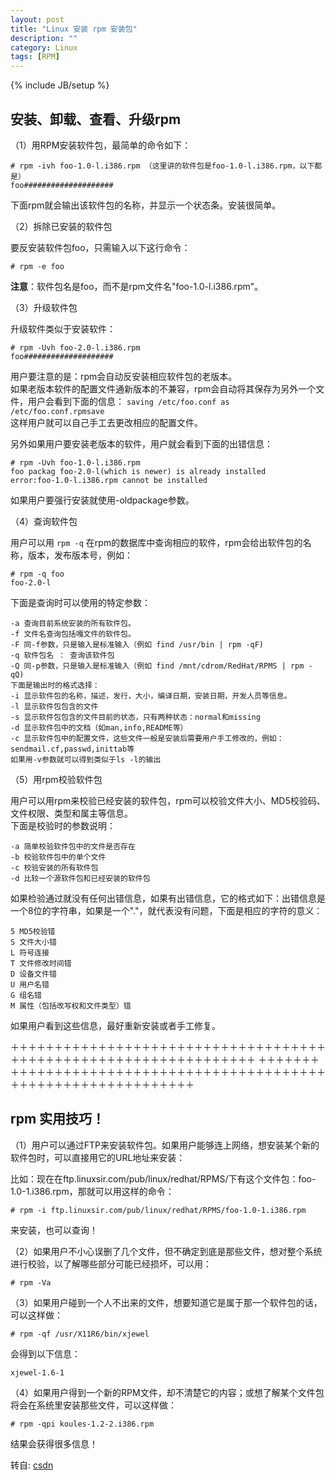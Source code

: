 ```yaml
---
layout: post
title: "Linux 安装 rpm 安装包"
description: ""
category: Linux
tags: [RPM]
---
```

{% include JB/setup %}

## 安装、卸载、查看、升级rpm

（1）用RPM安装软件包，最简单的命令如下：

	# rpm -ivh foo-1.0-l.i386.rpm （这里讲的软件包是foo-1.0-l.i386.rpm，以下都是）
	foo####################

下面rpm就会输出该软件包的名称，并显示一个状态条。安装很简单。

（2）拆除已安装的软件包

要反安装软件包foo，只需输入以下这行命令：

	# rpm -e foo

**注意**：软件包名是foo，而不是rpm文件名"foo-1.0-l.i386.rpm"。

（3）升级软件包

升级软件类似于安装软件：

	# rpm -Uvh foo-2.0-l.i386.rpm
	foo####################

用户要注意的是：rpm会自动反安装相应软件包的老版本。   
如果老版本软件的配置文件通新版本的不兼容，rpm会自动将其保存为另外一个文件，用户会看到下面的信息：
`saving /etc/foo.conf as /etc/foo.conf.rpmsave`   
这样用户就可以自己手工去更改相应的配置文件。

另外如果用户要安装老版本的软件，用户就会看到下面的出错信息：

	# rpm -Uvh foo-1.0-l.i386.rpm
	foo packag foo-2.0-l(which is newer) is already installed
	error:foo-1.0-l.i386.rpm cannot be installed

如果用户要强行安装就使用-oldpackage参数。

（4）查询软件包

用户可以用 `rpm -q` 在rpm的数据库中查询相应的软件，rpm会给出软件包的名称，版本，发布版本号，例如：
	
	# rpm -q foo
	foo-2.0-l

下面是查询时可以使用的特定参数：

	-a 查询目前系统安装的所有软件包。
	-f 文件名查询包括嘎文件的软件包。
	-F 同-f参数，只是输入是标准输入（例如 find /usr/bin | rpm -qF)
	-q 软件包名 ： 查询该软件包
	-Q 同-p参数，只是输入是标准输入（例如 find /mnt/cdrom/RedHat/RPMS | rpm -qQ)
	下面是输出时的格式选择：
	-i 显示软件包的名称，描述，发行，大小，编译日期，安装日期，开发人员等信息。
	-l 显示软件包包含的文件
	-s 显示软件包包含的文件目前的状态，只有两种状态：normal和missing
	-d 显示软件包中的文档（如man,info,README等）
	-c 显示软件包中的配置文件，这些文件一般是安装后需要用户手工修改的，例如：sendmail.cf,passwd,inittab等
	如果用-v参数就可以得到类似于ls -l的输出

（5）用rpm校验软件包 

用户可以用rpm来校验已经安装的软件包，rpm可以校验文件大小、MD5校验码、文件权限、类型和属主等信息。    
下面是校验时的参数说明：

	-a 简单校验软件包中的文件是否存在
	-b 校验软件包中的单个文件
	-c 校验安装的所有软件包
	-d 比较一个源软件包和已经安装的软件包

如果检验通过就没有任何出错信息，如果有出错信息，它的格式如下：出错信息是一个8位的字符串，如果是一个"."，就代表没有问题，下面是相应的字符的意义：

	5 MD5校验错
	S 文件大小错
	L 符号连接
	T 文件修改时间错
	D 设备文件错
	U 用户名错
	G 组名错
	M 属性（包括改写权和文件类型）错

如果用户看到这些信息，最好重新安装或者手工修复。

＋＋＋＋＋＋＋＋＋＋＋＋＋＋＋＋＋＋＋＋＋＋＋＋＋＋＋＋＋＋＋＋＋＋＋＋＋＋＋＋＋＋＋＋＋＋＋＋＋＋＋＋＋＋＋＋＋＋＋＋＋＋＋＋
＋＋＋＋＋＋＋＋＋＋＋＋＋＋＋＋＋＋＋＋＋＋＋＋＋＋＋＋＋＋＋＋＋＋＋＋＋＋＋＋＋＋＋＋＋＋＋＋＋＋＋＋＋＋＋＋＋＋＋＋＋＋＋＋

## rpm 实用技巧！

（1）用户可以通过FTP来安装软件包。如果用户能够连上网络，想安装某个新的软件包时，可以直接用它的URL地址来安装：

比如：现在在ftp.linuxsir.com/pub/linux/redhat/RPMS/下有这个文件包：foo-1.0-1.i386.rpm，那就可以用这样的命令： 

	# rpm -i ftp.linuxsir.com/pub/linux/redhat/RPMS/foo-1.0-1.i386.rpm 

来安装，也可以查询！ 

（2）如果用户不小心误删了几个文件，但不确定到底是那些文件，想对整个系统进行校验，以了解哪些部分可能已经损坏，可以用： 

	# rpm -Va 

（3）如果用户碰到一个人不出来的文件，想要知道它是属于那一个软件包的话，可以这样做：

	# rpm -qf /usr/X11R6/bin/xjewel 

会得到以下信息： 
	
	xjewel-1.6-1 

（4）如果用户得到一个新的RPM文件，却不清楚它的内容；或想了解某个文件包将会在系统里安装那些文件，可以这样做： 

	# rpm -qpi koules-1.2-2.i386.rpm 

结果会获得很多信息！


转自: [csdn](http://blog.csdn.net/neohuo/article/details/600339)